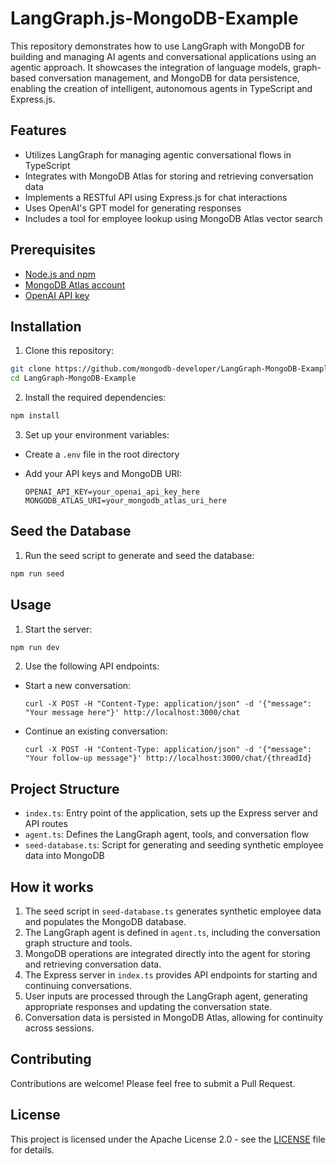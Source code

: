 
# LangGraph.js-MongoDB-Example

This repository demonstrates how to use LangGraph with MongoDB for building and managing AI agents and conversational applications using an agentic approach. It showcases the integration of language models, graph-based conversation management, and MongoDB for data persistence, enabling the creation of intelligent, autonomous agents in TypeScript and Express.js.

## Features

- Utilizes LangGraph for managing agentic conversational flows in TypeScript
- Integrates with MongoDB Atlas for storing and retrieving conversation data
- Implements a RESTful API using Express.js for chat interactions
- Uses OpenAI's GPT model for generating responses
- Includes a tool for employee lookup using MongoDB Atlas vector search

## Prerequisites

- [Node.js and npm](https://nodejs.org/)
- [MongoDB Atlas account](https://www.mongodb.com/cloud/atlas)
- [OpenAI API key](https://platform.openai.com/account/api-keys)

## Installation

1. Clone this repository:

```bash
git clone https://github.com/mongodb-developer/LangGraph-MongoDB-Example.git 
cd LangGraph-MongoDB-Example
```

2. Install the required dependencies:

```bash
npm install
```

3. Set up your environment variables:
- Create a `.env` file in the root directory
- Add your API keys and MongoDB URI:
  
  ```
  OPENAI_API_KEY=your_openai_api_key_here
  MONGODB_ATLAS_URI=your_mongodb_atlas_uri_here
  ```

## Seed the Database

1. Run the seed script to generate and seed the database:

```bash
npm run seed
```

## Usage

1. Start the server:

```bash
npm run dev
```

2. Use the following API endpoints:

- Start a new conversation:
  ```
  curl -X POST -H "Content-Type: application/json" -d '{"message": "Your message here"}' http://localhost:3000/chat
  ```
- Continue an existing conversation:
  ```
  curl -X POST -H "Content-Type: application/json" -d '{"message": "Your follow-up message"}' http://localhost:3000/chat/{threadId}
  ```

## Project Structure

- `index.ts`: Entry point of the application, sets up the Express server and API routes
- `agent.ts`: Defines the LangGraph agent, tools, and conversation flow
- `seed-database.ts`: Script for generating and seeding synthetic employee data into MongoDB

## How it works

1. The seed script in `seed-database.ts` generates synthetic employee data and populates the MongoDB database.
2. The LangGraph agent is defined in `agent.ts`, including the conversation graph structure and tools.
3. MongoDB operations are integrated directly into the agent for storing and retrieving conversation data.
4. The Express server in `index.ts` provides API endpoints for starting and continuing conversations.
5. User inputs are processed through the LangGraph agent, generating appropriate responses and updating the conversation state.
6. Conversation data is persisted in MongoDB Atlas, allowing for continuity across sessions.

## Contributing

Contributions are welcome! Please feel free to submit a Pull Request.

## License

This project is licensed under the Apache License 2.0 - see the [LICENSE](LICENSE) file for details.
